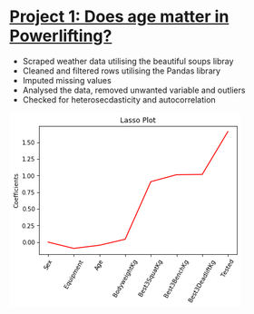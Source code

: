 

# [Project 1: Does age matter in Powerlifting?](https://github.com/Rommanahad)
* Scraped weather data utilising the beautiful soups libray
* Cleaned and filtered rows utilising the Pandas library
* Imputed missing values
* Analysed the data, removed unwanted variable and outliers
* Checked for heterosecdasticity and autocorrelation

![](/Images/final_graph.png)
